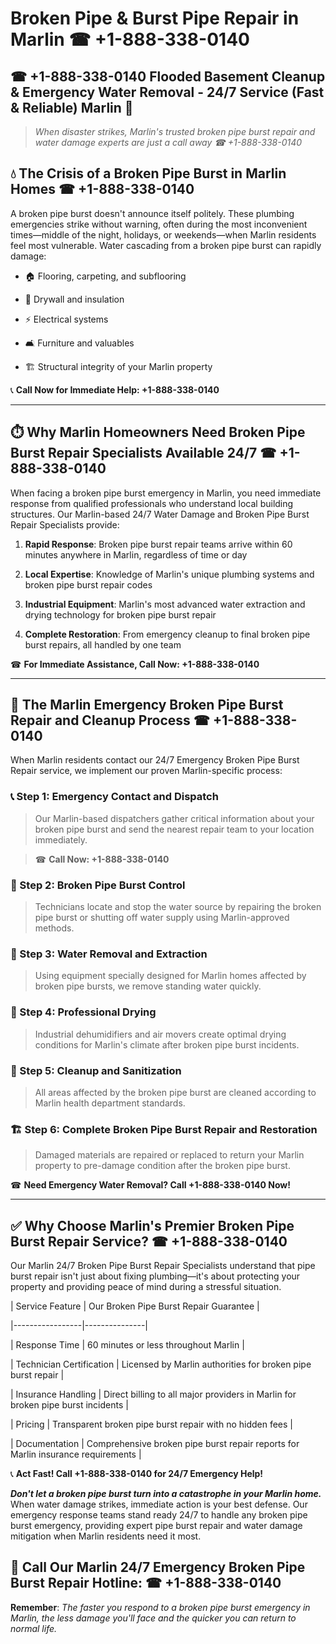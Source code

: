 # Broken Pipe & Burst Pipe Repair in Marlin ☎ +1-888-338-0140  
## ☎ +1-888-338-0140 Flooded Basement Cleanup & Emergency Water Removal - 24/7 Service (Fast & Reliable) Marlin 🚨  

> *When disaster strikes, Marlin's trusted broken pipe burst repair and water damage experts are just a call away ☎ +1-888-338-0140*  

## 💧 The Crisis of a Broken Pipe Burst in Marlin Homes ☎ +1-888-338-0140  

A broken pipe burst doesn't announce itself politely. These plumbing emergencies strike without warning, often during the most inconvenient times—middle of the night, holidays, or weekends—when Marlin residents feel most vulnerable. Water cascading from a broken pipe burst can rapidly damage:  

* 🏠 Flooring, carpeting, and subflooring  
* 🧱 Drywall and insulation  
* ⚡ Electrical systems  
* 🛋️ Furniture and valuables  
* 🏗️ Structural integrity of your Marlin property  

📞 **Call Now for Immediate Help: +1-888-338-0140**  

---  

## ⏱️ Why Marlin Homeowners Need Broken Pipe Burst Repair Specialists Available 24/7 ☎ +1-888-338-0140  

When facing a broken pipe burst emergency in Marlin, you need immediate response from qualified professionals who understand local building structures. Our Marlin-based 24/7 Water Damage and Broken Pipe Burst Repair Specialists provide:  

1. **Rapid Response**: Broken pipe burst repair teams arrive within 60 minutes anywhere in Marlin, regardless of time or day  
2. **Local Expertise**: Knowledge of Marlin's unique plumbing systems and broken pipe burst repair codes  
3. **Industrial Equipment**: Marlin's most advanced water extraction and drying technology for broken pipe burst repair  
4. **Complete Restoration**: From emergency cleanup to final broken pipe burst repairs, all handled by one team  

☎ **For Immediate Assistance, Call Now: +1-888-338-0140**  

---  

## 🔧 The Marlin Emergency Broken Pipe Burst Repair and Cleanup Process ☎ +1-888-338-0140  

When Marlin residents contact our 24/7 Emergency Broken Pipe Burst Repair service, we implement our proven Marlin-specific process:  

### 📞 Step 1: Emergency Contact and Dispatch  
> Our Marlin-based dispatchers gather critical information about your broken pipe burst and send the nearest repair team to your location immediately.  
> ☎ **Call Now: +1-888-338-0140**  

### 🚿 Step 2: Broken Pipe Burst Control  
> Technicians locate and stop the water source by repairing the broken pipe burst or shutting off water supply using Marlin-approved methods.  

### 🌊 Step 3: Water Removal and Extraction  
> Using equipment specially designed for Marlin homes affected by broken pipe bursts, we remove standing water quickly.  

### 💨 Step 4: Professional Drying  
> Industrial dehumidifiers and air movers create optimal drying conditions for Marlin's climate after broken pipe burst incidents.  

### 🧼 Step 5: Cleanup and Sanitization  
> All areas affected by the broken pipe burst are cleaned according to Marlin health department standards.  

### 🏗️ Step 6: Complete Broken Pipe Burst Repair and Restoration  
> Damaged materials are repaired or replaced to return your Marlin property to pre-damage condition after the broken pipe burst.  

☎ **Need Emergency Water Removal? Call +1-888-338-0140 Now!**  

---  

## ✅ Why Choose Marlin's Premier Broken Pipe Burst Repair Service? ☎ +1-888-338-0140  

Our Marlin 24/7 Broken Pipe Burst Repair Specialists understand that pipe burst repair isn't just about fixing plumbing—it's about protecting your property and providing peace of mind during a stressful situation.  

| Service Feature | Our Broken Pipe Burst Repair Guarantee |  
|-----------------|---------------|  
| Response Time | 60 minutes or less throughout Marlin |  
| Technician Certification | Licensed by Marlin authorities for broken pipe burst repair |  
| Insurance Handling | Direct billing to all major providers in Marlin for broken pipe burst incidents |  
| Pricing | Transparent broken pipe burst repair with no hidden fees |  
| Documentation | Comprehensive broken pipe burst repair reports for Marlin insurance requirements |  

📞 **Act Fast! Call +1-888-338-0140 for 24/7 Emergency Help!**  

***Don't let a broken pipe burst turn into a catastrophe in your Marlin home.*** When water damage strikes, immediate action is your best defense. Our emergency response teams stand ready 24/7 to handle any broken pipe burst emergency, providing expert pipe burst repair and water damage mitigation when Marlin residents need it most.  

## 📱 Call Our Marlin 24/7 Emergency Broken Pipe Burst Repair Hotline: ☎ +1-888-338-0140  

**Remember**: *The faster you respond to a broken pipe burst emergency in Marlin, the less damage you'll face and the quicker you can return to normal life.*